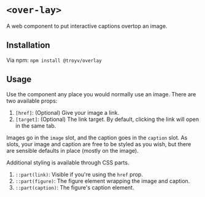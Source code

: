 # `<over-lay>`

A web component to put interactive captions overtop an image.

## Installation

Via npm: `npm install @troyv/overlay`

## Usage

Use the component any place you would normally use an image. There are two available props:

1. `[href]`: (Optional) Give your image a link.
2. `[target]`: (Optional) The link target. By default, clicking the link will open in the same tab.

Images go in the `image` slot, and the caption goes in the `caption` slot. As slots, your image and caption are free to be styled as you wish, but there are sensible defaults in place (mostly on the image).

Additional styling is available through CSS parts.

1. `::part(link)`: Visible if you're using the `href` prop.
2. `::part(figure)`: The figure element wrapping the image and caption.
3. `::part(caption)`: The figure's caption element.

